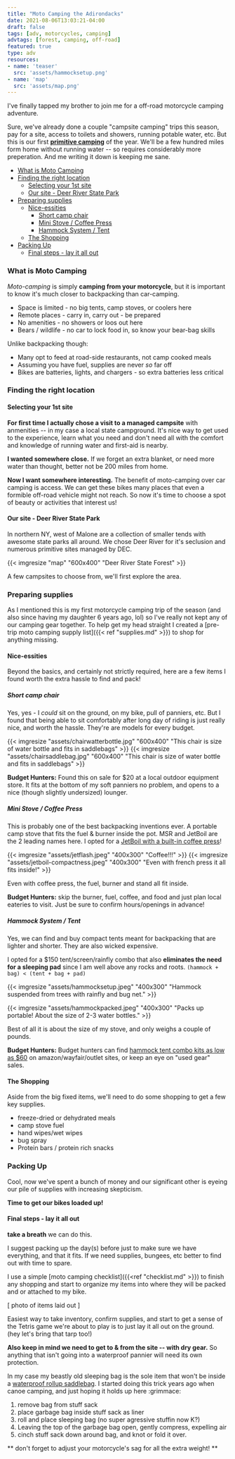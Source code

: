 ```yaml
---
title: "Moto Camping the Adirondacks"
date: 2021-08-06T13:03:21-04:00
draft: false
tags: [adv, motorcycles, camping]
advtags: [forest, camping, off-road]
featured: true
type: adv
resources:
- name: 'teaser'
  src: 'assets/hammocksetup.png'
- name: 'map'
  src: 'assets/map.png'
---
```


I've finally tapped my brother to join me for a off-road motorcycle camping adventure. 

<!--more-->

 Sure, we've already done a couple "campsite camping" trips this season, pay for a site, access to toilets and showers, running potable water, etc.  But this is our first **[primitive camping](https://www.dec.ny.gov/outdoor/41282.html)** of the year. We'll be a few hundred miles form home without running water -- so requires considerably more preperation.  And me writing it down is keeping me sane.



<!-- MarkdownTOC -->

- [What is Moto Camping](#what-is-moto-camping)
- [Finding the right location](#finding-the-right-location)
  - [Selecting your 1st site](#selecting-your-1st-site)
  - [Our site - Deer River State Park](#our-site---deer-river-state-park)
- [Preparing supplies](#preparing-supplies)
  - [Nice-essities](#nice-essities)
    - [Short camp chair](#short-camp-chair)
    - [Mini Stove / Coffee Press](#mini-stove--coffee-press)
    - [Hammock System / Tent](#hammock-system--tent)
  - [The Shopping](#the-shopping)
- [Packing Up](#packing-up)
  - [Final steps - lay it all out](#final-steps---lay-it-all-out)

<!-- /MarkdownTOC -->

### What is Moto Camping

_Moto-camping_ is simply **camping from your motorcycle**, but it is important to know it's much closer to backpacking than car-camping.    

- Space is limited - no big tents, camp stoves, or coolers here
- Remote places - carry in, carry out - be prepared
- No amenities - no showers or loos out here
- Bears / wildlife - no car to lock food in, so know your bear-bag skills

Unlike backpacking though:

- Many opt to feed at road-side restaurants, not camp cooked meals
- Assuming you have fuel, supplies are never _so_ far off
- Bikes are batteries, lights, and chargers - so extra batteries less critical


### Finding the right location

#### Selecting your 1st site

**For first time I actually chose a visit to a managed campsite** with anmenities -- in my case a local state campground.  It's  nice way to get used to the experience, learn what you need and don't need all with the comfort and knowledge of running water and first-aid is nearby.

**I wanted somewhere close.**  If we forget an extra blanket, or need more water than  thought, better not be 200 miles from home.

**Now I want somewhere interesting.** The benefit of moto-camping over car camping is access. We can get these bikes many places that even a formible off-road vehicle might not reach.  So now it's time to choose a spot of beauty or activities that interest us!

#### Our site - Deer River State Park

In northern NY, west of Malone are a collection of smaller tends with awesome state parks all around.  We chose Deer River for it's seclusion and numerous primitive sites managed by DEC.

{{< imgresize "map" "600x400" "Deer River State Forest" >}}

A few campsites to choose from, we'll first explore the area.

### Preparing supplies

As I mentioned this is my first motorcycle camping trip of the season (and also since having my daughter 6 years ago, lol) so I've really not kept any of our camping gear together.  To help get my head straight I created a [pre-trip moto camping supply list]({{< ref "supplies.md" >}}) to shop for anything missing.

#### Nice-essities

Beyond the basics, and certainly not strictly required, here are a few items I found worth the extra hassle to find and pack!

##### Short camp chair 

Yes, yes - I _could_ sit on the ground, on my bike, pull of panniers, etc.  But I found that being able to sit comfortably after long day of riding is just really nice, and worth the hassle. They're are models for every budget.

{{< imgresize "assets/chairwatterbottle.jpg" "600x400" "This chair is size of water bottle and fits in saddlebags" >}}
{{< imgresize "assets/chairsaddlebag.jpg" "600x400" "This chair is size of water bottle and fits in saddlebags" >}}

**Budget Hunters:**
Found this on sale for $20 at a local outdoor equipment store. It fits at the bottom of my soft panniers no problem, and opens to a nice (though slightly undersized) lounger.

##### Mini Stove / Coffee Press

This is probably one of the best backpacking inventions ever.  A portable camp stove that fits the fuel & burner inside the pot.  MSR and JetBoil are the 2 leading names here.  I opted for a [JetBoil with a built-in coffee press](https://amzn.to/3mjhhpw)!

{{< imgresize "assets/jetflash.jpeg" "400x300" "Coffee!!!" >}}
{{< imgresize "assets/jetboil-compactness.jpeg" "400x300" "Even with french press it all fits inside!" >}}

Even with coffee press, the fuel, burner and stand all fit inside.

**Budget Hunters:** skip the burner, fuel, coffee, and food and just plan local eateries to visit. Just be sure to confirm hours/openings in advance!

##### Hammock System / Tent

Yes, we can find and buy compact tents meant for backpacking that are lighter and shorter.  They are also wicked expensive.

I opted for a $150 tent/screen/rainfly combo that also **eliminates the need for a sleeping pad** since I am well above any rocks and roots.
`(hammock + bag) < (tent + bag + pad)`


{{< imgresize "assets/hammocksetup.jpeg" "400x300" "Hammock suspended from trees with rainfly and bug net." >}}

{{< imgresize "assets/hammockpacked.jpeg" "400x300" "Packs up portable! About the size of 2-3 water bottles." >}}

Best of all it is about the size of my stove, and only weighs a couple of pounds. 

**Budget Hunters:**  Budget hunters can find [hammock tent combo kits as low as $60](https://amzn.to/3mjhhpw) on amazon/wayfair/outlet sites, or keep an eye on "used gear" sales.  


#### The Shopping

Aside from the big fixed items, we'll need to do some shopping to get a few key supplies.

- freeze-dried or dehydrated meals
- camp stove fuel
- hand wipes/wet wipes
- bug spray
- Protein bars / protein rich snacks

### Packing Up

Cool, now we've spent a bunch of money and our significant other is eyeing our pile of supplies with increasing skepticism.

**Time to get our bikes loaded up!**

#### Final steps - lay it all out


**take a breath** we can do this.

I suggest packing up the day(s) before just to make sure we have everything, and that it fits.  If we need supplies, bungees, etc better to find out with time to spare.

I use a simple [moto camping checklist]({{<ref "checklist.md" >}}) to finish any shopping and start to organize my items into where they will be packed and or attached to my bike.

  [ photo of items laid out ]

Easiest way to take inventory, confirm supplies, and start to get a sense of the Tetris game we're about to play is to just lay it all out on the ground.  (hey let's bring that tarp too!)


**Also keep in mind we need to get to & from the site -- with dry gear.**  So anything that isn't going into a waterproof pannier will need its own protection.

In my case my beastly old sleeping bag is the sole item that won't be inside a [waterproof rollup saddlebag](https://amzn.to/37SnBfu).  I started doing this trick years ago when canoe camping, and just hoping it holds up here :grimmace:


1. remove bag from stuff sack
2. place garbage bag inside stuff sack as liner
3. roll and place sleeping bag (no super agressive stuffin now K?)
4. Leaving the top of the garbage bag open, gently compress, expelling air
5. cinch stuff sack down around bag, and knot or fold it over.

** don't forget to adjust your motorcycle's sag for all the extra weight! **

